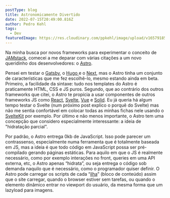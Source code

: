```yaml
---
postType: blog
title: Astronomicamente Divertido
date: 2022-07-15T20:49:00.816Z
author: Pedro Kehl
tags:
  - Dev
featuredImage: https://res.cloudinary.com/ppkehl/image/upload/v1657918513/2864e840-2df2-11ec-b5e8-73b095e03049-astro_upwfwm.jpg
---
```

Na minha busca por novos frameworks para experimentar o conceito de [JAMstack](https://jamstack.org/), comecei a me deparar com várias citações a um novo queridinho dos desenvolvedores: o [Astro](https://astro.build/).

Pensei em testar o [Gatsby](https://www.gatsbyjs.com/), o [Hugo ](https://gohugo.io/)e o [Next](https://nextjs.org/), mas o Astro tinha um conjunto de características que me fez escolhê-lo, mesmo estando ainda em beta. Primeiro, a facilidade da sintaxe: tudo nos templates do Astro é praticamente HTML, CSS e JS puros. Segundo, que ao contrário dos outros frameworks que citei, o Astro te propícia a usar componentes de outros frameworks JS como [React](https://pt-br.reactjs.org/), [Svelte](https://svelte.dev/), [Vue](https://vuejs.org/) e [Solid](https://www.solidjs.com/). Eu já queria há algum tempo testar o Svelte (num próximo post explico o porquê do Svelte) mas não me sentia confortável em colocar todas as minhas fichas nele usando o [SvelteKit](https://kit.svelte.dev/) por exemplo. Por último e não menos importante, o Astro tem uma concepção que considero especialmente interessante: a ideia de "hidratação parcial". 

Por padrão, o Astro entrega 0kb de JavaScript. Isso pode parecer um contrassenso, especialmente numa ferramenta que é totalmente baseada em JS, mas a ideia é que todo código em JavaScript possa ser pré-compilado gerando páginas estáticas. Para aquilo em que o JS é realmente necessário, como por exemplo interações no front, queries em uma API externa, etc, o Astro apenas “hidrata”, ou seja entrega o código sob demanda naquilo que é necessário, como o programador quiser definir. O Astro pode carregar os scripts de cada “[ilha](https://jasonformat.com/islands-architecture/)” (bloco de conteúdo) assim que o site carregar, quando o browser estiver sem tarefas, ou quando o elemento dinâmico entrar no viewport do usuário, da mesma forma que um lazyload para imagens.
